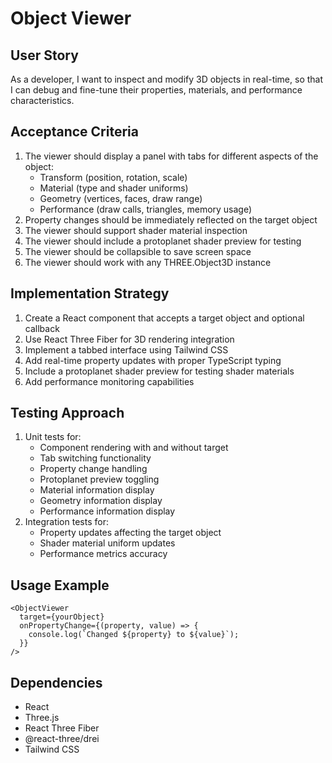 # Object Viewer

## User Story
As a developer, I want to inspect and modify 3D objects in real-time, so that I can debug and fine-tune their properties, materials, and performance characteristics.

## Acceptance Criteria
1. The viewer should display a panel with tabs for different aspects of the object:
   - Transform (position, rotation, scale)
   - Material (type and shader uniforms)
   - Geometry (vertices, faces, draw range)
   - Performance (draw calls, triangles, memory usage)
2. Property changes should be immediately reflected on the target object
3. The viewer should support shader material inspection
4. The viewer should include a protoplanet shader preview for testing
5. The viewer should be collapsible to save screen space
6. The viewer should work with any THREE.Object3D instance

## Implementation Strategy
1. Create a React component that accepts a target object and optional callback
2. Use React Three Fiber for 3D rendering integration
3. Implement a tabbed interface using Tailwind CSS
4. Add real-time property updates with proper TypeScript typing
5. Include a protoplanet shader preview for testing shader materials
6. Add performance monitoring capabilities

## Testing Approach
1. Unit tests for:
   - Component rendering with and without target
   - Tab switching functionality
   - Property change handling
   - Protoplanet preview toggling
   - Material information display
   - Geometry information display
   - Performance information display
2. Integration tests for:
   - Property updates affecting the target object
   - Shader material uniform updates
   - Performance metrics accuracy

## Usage Example
```tsx
<ObjectViewer 
  target={yourObject} 
  onPropertyChange={(property, value) => {
    console.log(`Changed ${property} to ${value}`);
  }} 
/>
```

## Dependencies
- React
- Three.js
- React Three Fiber
- @react-three/drei
- Tailwind CSS 